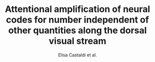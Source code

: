 ---
cat: metric
subcat: metric
bestof: false
author: Elisa Castaldi et al.
title: Attentional amplification of neural codes for number independent of other quantities along the dorsal visual stream
journal: Elife
year: 2019
type: article
---